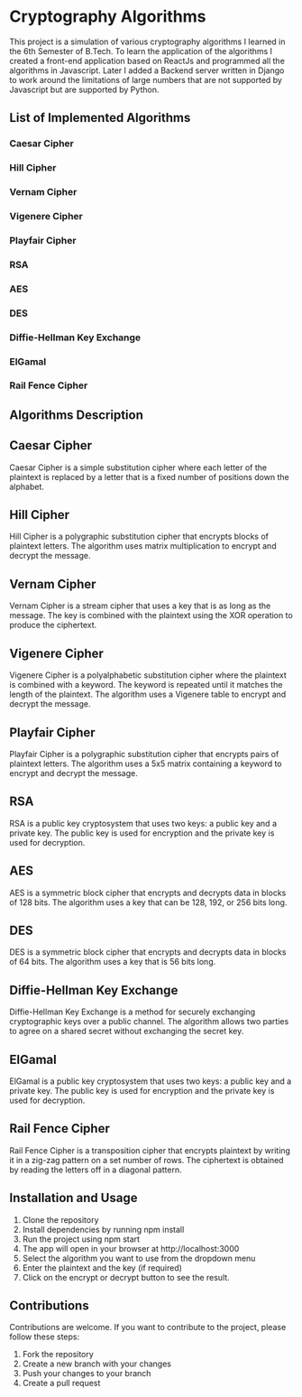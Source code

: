 
# Cryptography Algorithms
This project is a simulation of various cryptography algorithms I learned in the 6th Semester of B.Tech. To learn the application of the algorithms I created a front-end application based on ReactJs and programmed all the algorithms in Javascript. Later I added a Backend server written in Django to work around the limitations of large numbers that are not supported by Javascript but are supported by Python.

## List of Implemented Algorithms
### Caesar Cipher
### Hill Cipher
### Vernam Cipher
### Vigenere Cipher
### Playfair Cipher
### RSA
### AES
### DES
### Diffie-Hellman Key Exchange
### ElGamal
### Rail Fence Cipher

## Algorithms Description

## Caesar Cipher
Caesar Cipher is a simple substitution cipher where each letter of the plaintext is replaced by a letter that is a fixed number of positions down the alphabet.

## Hill Cipher
Hill Cipher is a polygraphic substitution cipher that encrypts blocks of plaintext letters. The algorithm uses matrix multiplication to encrypt and decrypt the message.

## Vernam Cipher
Vernam Cipher is a stream cipher that uses a key that is as long as the message. The key is combined with the plaintext using the XOR operation to produce the ciphertext.

## Vigenere Cipher
Vigenere Cipher is a polyalphabetic substitution cipher where the plaintext is combined with a keyword. The keyword is repeated until it matches the length of the plaintext. The algorithm uses a Vigenere table to encrypt and decrypt the message.

## Playfair Cipher
Playfair Cipher is a polygraphic substitution cipher that encrypts pairs of plaintext letters. The algorithm uses a 5x5 matrix containing a keyword to encrypt and decrypt the message.

## RSA
RSA is a public key cryptosystem that uses two keys: a public key and a private key. The public key is used for encryption and the private key is used for decryption.

## AES
AES is a symmetric block cipher that encrypts and decrypts data in blocks of 128 bits. The algorithm uses a key that can be 128, 192, or 256 bits long.

## DES
DES is a symmetric block cipher that encrypts and decrypts data in blocks of 64 bits. The algorithm uses a key that is 56 bits long.

## Diffie-Hellman Key Exchange
Diffie-Hellman Key Exchange is a method for securely exchanging cryptographic keys over a public channel. The algorithm allows two parties to agree on a shared secret without exchanging the secret key.

## ElGamal
ElGamal is a public key cryptosystem that uses two keys: a public key and a private key. The public key is used for encryption and the private key is used for decryption.

## Rail Fence Cipher
Rail Fence Cipher is a transposition cipher that encrypts plaintext by writing it in a zig-zag pattern on a set number of rows. The ciphertext is obtained by reading the letters off in a diagonal pattern.


## Installation and Usage
1. Clone the repository
2. Install dependencies by running npm install
3. Run the project using npm start
4. The app will open in your browser at http://localhost:3000
5. Select the algorithm you want to use from the dropdown menu
6. Enter the plaintext and the key (if required)
7. Click on the encrypt or decrypt button to see the result.


## Contributions
Contributions are welcome. If you want to contribute to the project, please follow these steps:

1. Fork the repository
2. Create a new branch with your changes
3. Push your changes to your branch
4. Create a pull request
